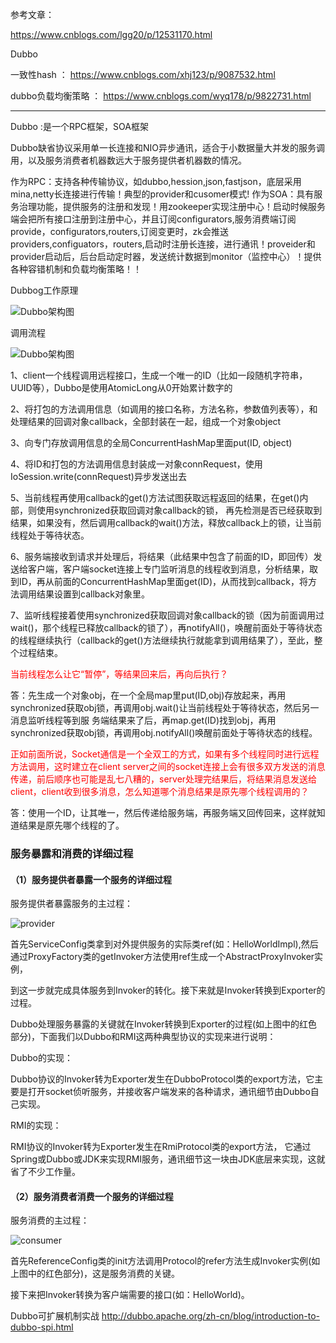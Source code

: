 
参考文章：

https://www.cnblogs.com/lgg20/p/12531170.html


Dubbo


一致性hash  ： https://www.cnblogs.com/xhj123/p/9087532.html

dubbo负载均衡策略 ： https://www.cnblogs.com/wyq178/p/9822731.html

------------------------------------


Dubbo :是一个RPC框架，SOA框架

Dubbo缺省协议采用单一长连接和NIO异步通讯，适合于小数据量大并发的服务调用，以及服务消费者机器数远大于服务提供者机器数的情况。

作为RPC：支持各种传输协议，如dubbo,hession,json,fastjson，底层采用mina,netty长连接进行传输！典型的provider和cusomer模式!
作为SOA：具有服务治理功能，提供服务的注册和发现！用zookeeper实现注册中心！启动时候服务端会把所有接口注册到注册中心，并且订阅configurators,服务消费端订阅provide，configurators,routers,订阅变更时，zk会推送providers,configuators，routers,启动时注册长连接，进行通讯！proveider和provider启动后，后台启动定时器，发送统计数据到monitor（监控中心）！提供各种容错机制和负载均衡策略！！

Dubbog工作原理

![Dubbo架构图](/images/dubbo.png)



调用流程

![Dubbo架构图](/images/dubbosample.png)

 1、client一个线程调用远程接口，生成一个唯一的ID（比如一段随机字符串，UUID等），Dubbo是使用AtomicLong从0开始累计数字的
 
 2、将打包的方法调用信息（如调用的接口名称，方法名称，参数值列表等），和处理结果的回调对象callback，全部封装在一起，组成一个对象object
 
 3、向专门存放调用信息的全局ConcurrentHashMap里面put(ID, object)
 
 4、将ID和打包的方法调用信息封装成一对象connRequest，使用IoSession.write(connRequest)异步发送出去

 5、当前线程再使用callback的get()方法试图获取远程返回的结果，在get()内部，则使用synchronized获取回调对象callback的锁， 再先检测是否已经获取到结果，如果没有，然后调用callback的wait()方法，释放callback上的锁，让当前线程处于等待状态。

 6、服务端接收到请求并处理后，将结果（此结果中包含了前面的ID，即回传）发送给客户端，客户端socket连接上专门监听消息的线程收到消息，分析结果，取到ID，再从前面的ConcurrentHashMap里面get(ID)，从而找到callback，将方法调用结果设置到callback对象里。

 7、监听线程接着使用synchronized获取回调对象callback的锁（因为前面调用过wait()，那个线程已释放callback的锁了），再notifyAll()，唤醒前面处于等待状态的线程继续执行（callback的get()方法继续执行就能拿到调用结果了），至此，整个过程结束。


<font color='red'> 当前线程怎么让它“暂停”，等结果回来后，再向后执行？</font>

答：先生成一个对象obj，在一个全局map里put(ID,obj)存放起来，再用synchronized获取obj锁，再调用obj.wait()让当前线程处于等待状态，然后另一消息监听线程等到服 务端结果来了后，再map.get(ID)找到obj，再用synchronized获取obj锁，再调用obj.notifyAll()唤醒前面处于等待状态的线程。

<font color='red'> 正如前面所说，Socket通信是一个全双工的方式，如果有多个线程同时进行远程方法调用，这时建立在client server之间的socket连接上会有很多双方发送的消息传递，前后顺序也可能是乱七八糟的，server处理完结果后，将结果消息发送给client，client收到很多消息，怎么知道哪个消息结果是原先哪个线程调用的？</font>

答：使用一个ID，让其唯一，然后传递给服务端，再服务端又回传回来，这样就知道结果是原先哪个线程的了。



### 服务暴露和消费的详细过程 

#### （1）服务提供者暴露一个服务的详细过程

服务提供者暴露服务的主过程：

![provider](/images/provider.png)

首先ServiceConfig类拿到对外提供服务的实际类ref(如：HelloWorldImpl),然后通过ProxyFactory类的getInvoker方法使用ref生成一个AbstractProxyInvoker实例，

到这一步就完成具体服务到Invoker的转化。接下来就是Invoker转换到Exporter的过程。

Dubbo处理服务暴露的关键就在Invoker转换到Exporter的过程(如上图中的红色部分)，下面我们以Dubbo和RMI这两种典型协议的实现来进行说明：

Dubbo的实现：

Dubbo协议的Invoker转为Exporter发生在DubboProtocol类的export方法，它主要是打开socket侦听服务，并接收客户端发来的各种请求，通讯细节由Dubbo自己实现。

RMI的实现：

RMI协议的Invoker转为Exporter发生在RmiProtocol类的export方法，
它通过Spring或Dubbo或JDK来实现RMI服务，通讯细节这一块由JDK底层来实现，这就省了不少工作量。



#### （2）服务消费者消费一个服务的详细过程

服务消费的主过程：

![consumer](/images/consumer.png)

首先ReferenceConfig类的init方法调用Protocol的refer方法生成Invoker实例(如上图中的红色部分)，这是服务消费的关键。

接下来把Invoker转换为客户端需要的接口(如：HelloWorld)。


Dubbo可扩展机制实战
http://dubbo.apache.org/zh-cn/blog/introduction-to-dubbo-spi.html






